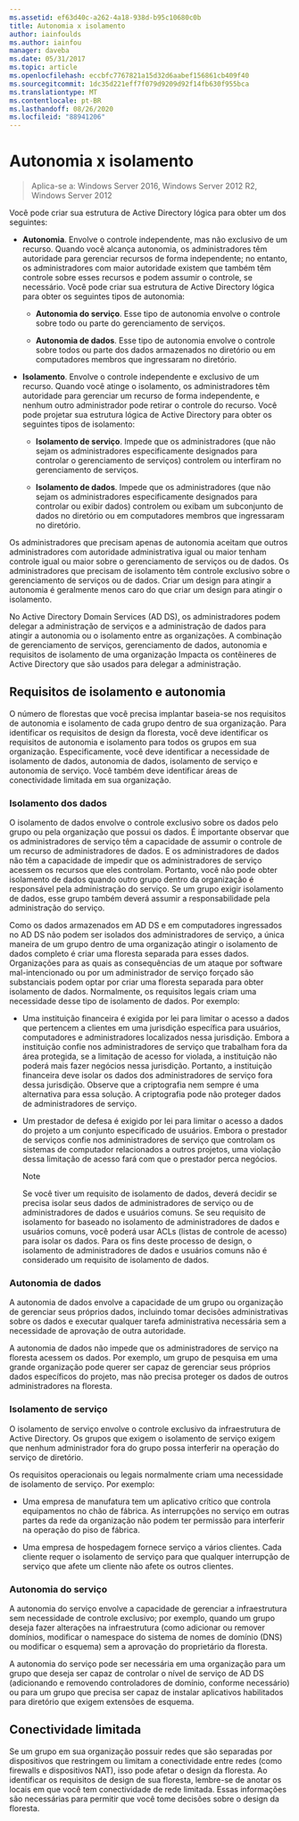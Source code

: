 ```yaml
---
ms.assetid: ef63d40c-a262-4a18-938d-b95c10680c0b
title: Autonomia x isolamento
author: iainfoulds
ms.author: iainfou
manager: daveba
ms.date: 05/31/2017
ms.topic: article
ms.openlocfilehash: eccbfc7767821a15d32d6aabef156861cb409f40
ms.sourcegitcommit: 1dc35d221eff7f079d9209d92f14fb630f955bca
ms.translationtype: MT
ms.contentlocale: pt-BR
ms.lasthandoff: 08/26/2020
ms.locfileid: "88941206"
---
```

# <a name="autonomy-vs-isolation"></a>Autonomia x isolamento

>Aplica-se a: Windows Server 2016, Windows Server 2012 R2, Windows Server 2012

Você pode criar sua estrutura de Active Directory lógica para obter um dos seguintes:

-   **Autonomia**. Envolve o controle independente, mas não exclusivo de um recurso. Quando você alcança autonomia, os administradores têm autoridade para gerenciar recursos de forma independente; no entanto, os administradores com maior autoridade existem que também têm controle sobre esses recursos e podem assumir o controle, se necessário. Você pode criar sua estrutura de Active Directory lógica para obter os seguintes tipos de autonomia:

    -   **Autonomia do serviço**. Esse tipo de autonomia envolve o controle sobre todo ou parte do gerenciamento de serviços.

    -   **Autonomia de dados**. Esse tipo de autonomia envolve o controle sobre todos ou parte dos dados armazenados no diretório ou em computadores membros que ingressaram no diretório.

-   **Isolamento**. Envolve o controle independente e exclusivo de um recurso. Quando você atinge o isolamento, os administradores têm autoridade para gerenciar um recurso de forma independente, e nenhum outro administrador pode retirar o controle do recurso. Você pode projetar sua estrutura lógica de Active Directory para obter os seguintes tipos de isolamento:

    -   **Isolamento de serviço**. Impede que os administradores (que não sejam os administradores especificamente designados para controlar o gerenciamento de serviços) controlem ou interfiram no gerenciamento de serviços.

    -   **Isolamento de dados**. Impede que os administradores (que não sejam os administradores especificamente designados para controlar ou exibir dados) controlem ou exibam um subconjunto de dados no diretório ou em computadores membros que ingressaram no diretório.

Os administradores que precisam apenas de autonomia aceitam que outros administradores com autoridade administrativa igual ou maior tenham controle igual ou maior sobre o gerenciamento de serviços ou de dados. Os administradores que precisam de isolamento têm controle exclusivo sobre o gerenciamento de serviços ou de dados. Criar um design para atingir a autonomia é geralmente menos caro do que criar um design para atingir o isolamento.

No Active Directory Domain Services (AD DS), os administradores podem delegar a administração de serviços e a administração de dados para atingir a autonomia ou o isolamento entre as organizações. A combinação de gerenciamento de serviços, gerenciamento de dados, autonomia e requisitos de isolamento de uma organização Impacta os contêineres de Active Directory que são usados para delegar a administração.

## <a name="isolation-and-autonomy-requirements"></a>Requisitos de isolamento e autonomia
O número de florestas que você precisa implantar baseia-se nos requisitos de autonomia e isolamento de cada grupo dentro de sua organização. Para identificar os requisitos de design da floresta, você deve identificar os requisitos de autonomia e isolamento para todos os grupos em sua organização. Especificamente, você deve identificar a necessidade de isolamento de dados, autonomia de dados, isolamento de serviço e autonomia de serviço. Você também deve identificar áreas de conectividade limitada em sua organização.

### <a name="data-isolation"></a>Isolamento dos dados
O isolamento de dados envolve o controle exclusivo sobre os dados pelo grupo ou pela organização que possui os dados. É importante observar que os administradores de serviço têm a capacidade de assumir o controle de um recurso de administradores de dados. E os administradores de dados não têm a capacidade de impedir que os administradores de serviço acessem os recursos que eles controlam. Portanto, você não pode obter isolamento de dados quando outro grupo dentro da organização é responsável pela administração do serviço. Se um grupo exigir isolamento de dados, esse grupo também deverá assumir a responsabilidade pela administração do serviço.

Como os dados armazenados em AD DS e em computadores ingressados no AD DS não podem ser isolados dos administradores de serviço, a única maneira de um grupo dentro de uma organização atingir o isolamento de dados completo é criar uma floresta separada para esses dados. Organizações para as quais as consequências de um ataque por software mal-intencionado ou por um administrador de serviço forçado são substanciais podem optar por criar uma floresta separada para obter isolamento de dados. Normalmente, os requisitos legais criam uma necessidade desse tipo de isolamento de dados. Por exemplo:

-   Uma instituição financeira é exigida por lei para limitar o acesso a dados que pertencem a clientes em uma jurisdição específica para usuários, computadores e administradores localizados nessa jurisdição. Embora a instituição confie nos administradores de serviço que trabalham fora da área protegida, se a limitação de acesso for violada, a instituição não poderá mais fazer negócios nessa jurisdição. Portanto, a instituição financeira deve isolar os dados dos administradores de serviço fora dessa jurisdição. Observe que a criptografia nem sempre é uma alternativa para essa solução. A criptografia pode não proteger dados de administradores de serviço.

-   Um prestador de defesa é exigido por lei para limitar o acesso a dados do projeto a um conjunto especificado de usuários. Embora o prestador de serviços confie nos administradores de serviço que controlam os sistemas de computador relacionados a outros projetos, uma violação dessa limitação de acesso fará com que o prestador perca negócios.

    > [!NOTE]
    > Se você tiver um requisito de isolamento de dados, deverá decidir se precisa isolar seus dados de administradores de serviço ou de administradores de dados e usuários comuns. Se seu requisito de isolamento for baseado no isolamento de administradores de dados e usuários comuns, você poderá usar ACLs (listas de controle de acesso) para isolar os dados. Para os fins deste processo de design, o isolamento de administradores de dados e usuários comuns não é considerado um requisito de isolamento de dados.

### <a name="data-autonomy"></a>Autonomia de dados
A autonomia de dados envolve a capacidade de um grupo ou organização de gerenciar seus próprios dados, incluindo tomar decisões administrativas sobre os dados e executar qualquer tarefa administrativa necessária sem a necessidade de aprovação de outra autoridade.

A autonomia de dados não impede que os administradores de serviço na floresta acessem os dados. Por exemplo, um grupo de pesquisa em uma grande organização pode querer ser capaz de gerenciar seus próprios dados específicos do projeto, mas não precisa proteger os dados de outros administradores na floresta.

### <a name="service-isolation"></a>Isolamento de serviço
O isolamento de serviço envolve o controle exclusivo da infraestrutura de Active Directory. Os grupos que exigem o isolamento de serviço exigem que nenhum administrador fora do grupo possa interferir na operação do serviço de diretório.

Os requisitos operacionais ou legais normalmente criam uma necessidade de isolamento de serviço. Por exemplo:

-   Uma empresa de manufatura tem um aplicativo crítico que controla equipamentos no chão de fábrica. As interrupções no serviço em outras partes da rede da organização não podem ter permissão para interferir na operação do piso de fábrica.

-   Uma empresa de hospedagem fornece serviço a vários clientes. Cada cliente requer o isolamento de serviço para que qualquer interrupção de serviço que afete um cliente não afete os outros clientes.

### <a name="service-autonomy"></a>Autonomia do serviço
A autonomia do serviço envolve a capacidade de gerenciar a infraestrutura sem necessidade de controle exclusivo; por exemplo, quando um grupo deseja fazer alterações na infraestrutura (como adicionar ou remover domínios, modificar o namespace do sistema de nomes de domínio (DNS) ou modificar o esquema) sem a aprovação do proprietário da floresta.

A autonomia do serviço pode ser necessária em uma organização para um grupo que deseja ser capaz de controlar o nível de serviço de AD DS (adicionando e removendo controladores de domínio, conforme necessário) ou para um grupo que precisa ser capaz de instalar aplicativos habilitados para diretório que exigem extensões de esquema.

## <a name="limited-connectivity"></a>Conectividade limitada
Se um grupo em sua organização possuir redes que são separadas por dispositivos que restringem ou limitam a conectividade entre redes (como firewalls e dispositivos NAT), isso pode afetar o design da floresta. Ao identificar os requisitos de design de sua floresta, lembre-se de anotar os locais em que você tem conectividade de rede limitada. Essas informações são necessárias para permitir que você tome decisões sobre o design da floresta.



